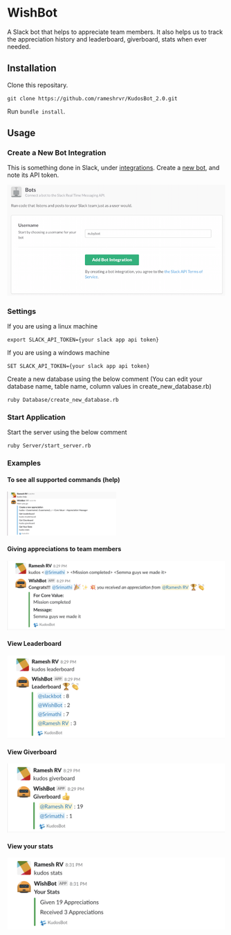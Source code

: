 # WishBot

A Slack bot that helps to appreciate team members. It also helps us to track the appreciation history and leaderboard, giverboard, stats when ever needed.

## Installation

Clone this repositary.

```
git clone https://github.com/rameshrvr/KudosBot_2.0.git
```

Run `bundle install`.

## Usage

### Create a New Bot Integration

This is something done in Slack, under [integrations](https://my.slack.com/services). Create a [new bot](https://my.slack.com/services/new/bot), and note its API token.

![](Assets/Images/register-bot.png)


### Settings

If you are using a linux machine

```
export SLACK_API_TOKEN={your slack app api token}
```

If you are using a windows machine

```
SET SLACK_API_TOKEN={your slack app api token}
```

Create a new database using the below comment (You can edit your database name, table name, column values in create_new_database.rb)

```
ruby Database/create_new_database.rb
```

### Start Application

Start the server using the below comment

```
ruby Server/start_server.rb
```

### Examples

#### To see all supported commands (help)

<!-- ![test](Assets/Images/Kudos_help.png) -->
<img src='https://github.com/rameshrvr/KudosBot_2.0/blob/master/Assets/Images/Kudos_help.png' height="50%" width="50%">

#### Giving appreciations to team members

![](Assets/Images/Kudos_new.png)

#### View Leaderboard

![](Assets/Images/Kudos_leaderboard.png)

#### View Giverboard

![](Assets/Images/Kudos_giverboard.png)

#### View your stats

![](Assets/Images/Kudos_stats.png)
